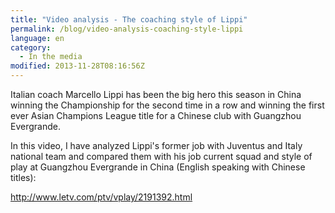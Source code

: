 ```yaml
---
title: "Video analysis - The coaching style of Lippi"
permalink: /blog/video-analysis-coaching-style-lippi
language: en
category:
  - In the media
modified: 2013-11-28T08:16:56Z
---
```


Italian coach Marcello Lippi has been the big hero this season in China winning the Championship for the second time in a row and winning the first ever Asian Champions League title for a Chinese club with Guangzhou Evergrande.

In this video, I have analyzed Lippi's former job with Juventus and Italy national team and compared them with his job current squad and style of play at Guangzhou Evergrande in China (English speaking with Chinese titles):

<http://www.letv.com/ptv/vplay/2191392.html>

